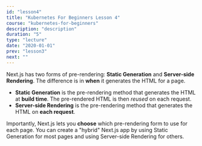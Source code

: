 ```yaml
---
id: "lesson4"
title: "Kubernetes For Beginners Lesson 4"
course: "kubernetes-for-beginners"
description: "description"
duration: "5"
type: "lecture"
date: "2020-01-01"
prev: "lesson3"
next: ""
---
```


Next.js has two forms of pre-rendering: **Static Generation** and **Server-side Rendering**. The difference is in **when** it generates the HTML for a page.

- **Static Generation** is the pre-rendering method that generates the HTML at **build time**. The pre-rendered HTML is then _reused_ on each request.
- **Server-side Rendering** is the pre-rendering method that generates the HTML on **each request**.

Importantly, Next.js lets you **choose** which pre-rendering form to use for each page. You can create a "hybrid" Next.js app by using Static Generation for most pages and using Server-side Rendering for others.
